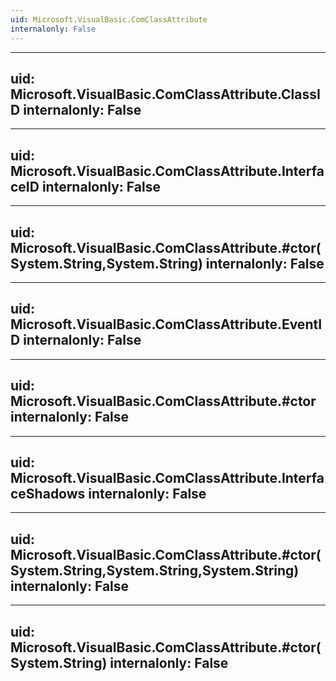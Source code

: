 ```yaml
---
uid: Microsoft.VisualBasic.ComClassAttribute
internalonly: False
---
```


---
uid: Microsoft.VisualBasic.ComClassAttribute.ClassID
internalonly: False
---

---
uid: Microsoft.VisualBasic.ComClassAttribute.InterfaceID
internalonly: False
---

---
uid: Microsoft.VisualBasic.ComClassAttribute.#ctor(System.String,System.String)
internalonly: False
---

---
uid: Microsoft.VisualBasic.ComClassAttribute.EventID
internalonly: False
---

---
uid: Microsoft.VisualBasic.ComClassAttribute.#ctor
internalonly: False
---

---
uid: Microsoft.VisualBasic.ComClassAttribute.InterfaceShadows
internalonly: False
---

---
uid: Microsoft.VisualBasic.ComClassAttribute.#ctor(System.String,System.String,System.String)
internalonly: False
---

---
uid: Microsoft.VisualBasic.ComClassAttribute.#ctor(System.String)
internalonly: False
---
